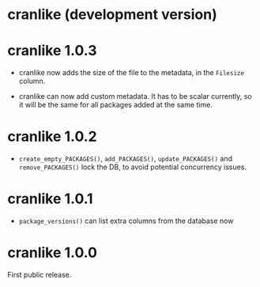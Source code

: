 # cranlike (development version)

# cranlike 1.0.3

* cranlike now adds the size of the file to the metadata, in the `Filesize`
  column.

* cranlike can now add custom metadata. It has to be scalar currently,
  so it will be the same for all packages added at the same time.

# cranlike 1.0.2

* `create_empty_PACKAGES()`, `add_PACKAGES()`, `update_PACKAGES()` and
  `remove_PACKAGES()` lock the DB, to avoid potential concurrency issues.

# cranlike 1.0.1

* `package_versions()` can list extra columns from the database now

# cranlike 1.0.0

First public release.
